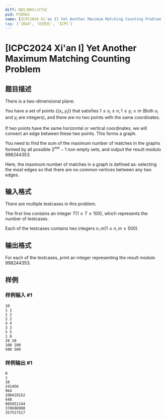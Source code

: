 ```yaml
---
diff: NOI/NOI+/CTSC
pid: P10563
name: [ICPC2024 Xi'an I] Yet Another Maximum Matching Counting Problem
tag: ['2024', 'O2优化', 'ICPC']
---
```

# [ICPC2024 Xi'an I] Yet Another Maximum Matching Counting Problem
## 题目描述

There is a two-dimensional plane.
    
    
    
You have a set of points $\{(x_i,y_i)\}$ that satisfies $1\le x_i\le n, 1\le y_i\le m$ (Both $x_i$ and $y_i$ are integers), and there are no two points with the same coordinates.
    
    
    
If two points have the same horizontal or vertical coordinates, we will connect an edge between these two points. This forms a graph.
    
    
    
You need to find the sum of the maximum number of matches in the graphs formed by all possible $2^{nm}-1$ non empty sets, and output the result modulo $998244353$.
    
    
    
Here, the maximum number of matches in a graph is defined as: selecting the most edges so that there are no common vertices between any two edges.
## 输入格式


There are multiple testcases in this problem.
    
    
    
The first line contains an integer $T(1\le T\le 100)$, which represents the number of testcases.
    
    
    
Each of the testcases contains two integers $n,m(1\leq n,m\leq 500)$.
## 输出格式

 
For each of the testcases, print an integer representing the result modulo $998244353$.
    
## 样例

### 样例输入 #1
```
10
1 1
1 2
2 2
4 4
3 3
5 5
1 8
20 20
100 100
500 500
```
### 样例输出 #1
```
0
1
10
241456
964
200419152
448
985051144
370696900
357517517
```
